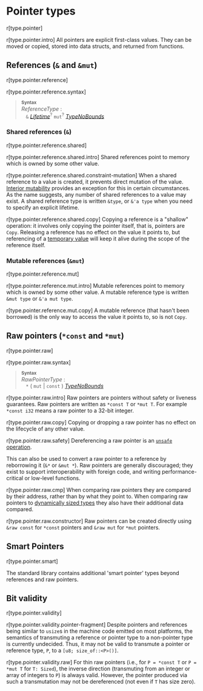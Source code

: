 # Pointer types

r[type.pointer]

r[type.pointer.intro]
All pointers are explicit first-class values.
They can be moved or copied, stored into data structs, and returned from functions.

## References (`&` and `&mut`)

r[type.pointer.reference]

r[type.pointer.reference.syntax]
> **<sup>Syntax</sup>**\
> _ReferenceType_ :\
> &nbsp;&nbsp; `&` [_Lifetime_]<sup>?</sup> `mut`<sup>?</sup> [_TypeNoBounds_]

### Shared references (`&`)

r[type.pointer.reference.shared]

r[type.pointer.reference.shared.intro]
Shared references point to memory which is owned by some other value.

r[type.pointer.reference.shared.constraint-mutation]
When a shared reference to a value is created, it prevents direct mutation of the value.
[Interior mutability] provides an exception for this in certain circumstances.
As the name suggests, any number of shared references to a value may exist.
A shared reference type is written `&type`, or `&'a type` when you need to specify an explicit lifetime.

r[type.pointer.reference.shared.copy]
Copying a reference is a "shallow" operation:
it involves only copying the pointer itself, that is, pointers are `Copy`.
Releasing a reference has no effect on the value it points to, but referencing of a [temporary value] will keep it alive during the scope of the reference itself.

### Mutable references (`&mut`)

r[type.pointer.reference.mut]

r[type.pointer.reference.mut.intro]
Mutable references point to memory which is owned by some other value.
A mutable reference type is written `&mut type` or `&'a mut type`.

r[type.pointer.reference.mut.copy]
A mutable reference (that hasn't been borrowed) is the only way to access the value it points to, so is not `Copy`.

## Raw pointers (`*const` and `*mut`)

r[type.pointer.raw]

r[type.pointer.raw.syntax]
> **<sup>Syntax</sup>**\
> _RawPointerType_ :\
> &nbsp;&nbsp; `*` ( `mut` | `const` ) [_TypeNoBounds_]

r[type.pointer.raw.intro]
Raw pointers are pointers without safety or liveness guarantees.
Raw pointers are written as `*const T` or `*mut T`.
For example `*const i32` means a raw pointer to a 32-bit integer.

r[type.pointer.raw.copy]
Copying or dropping a raw pointer has no effect on the lifecycle of any other value.

r[type.pointer.raw.safety]
Dereferencing a raw pointer is an [`unsafe` operation].

This can also be used to convert a raw pointer to a reference by reborrowing it (`&*` or `&mut *`).
Raw pointers are generally discouraged;
they exist to support interoperability with foreign code, and writing performance-critical or low-level functions.

r[type.pointer.raw.cmp]
When comparing raw pointers they are compared by their address, rather than by what they point to.
When comparing raw pointers to [dynamically sized types] they also have their additional data compared.

r[type.pointer.raw.constructor]
Raw pointers can be created directly using `&raw const` for `*const` pointers and `&raw mut` for `*mut` pointers.

## Smart Pointers

r[type.pointer.smart]

The standard library contains additional 'smart pointer' types beyond references and raw pointers.

## Bit validity

r[type.pointer.validity]

r[type.pointer.validity.pointer-fragment]
Despite pointers and references being similar to `usize`s in the machine code emitted on most platforms,
the semantics of transmuting a reference or pointer type to a non-pointer type is currently undecided.
Thus, it may not be valid to transmute a pointer or reference type, `P`, to a `[u8; size_of::<P>()]`.

r[type.pointer.validity.raw]
For thin raw pointers (i.e., for `P = *const T` or `P = *mut T` for `T: Sized`),
the inverse direction (transmuting from an integer or array of integers to `P`) is always valid.
However, the pointer produced via such a transmutation may not be dereferenced (not even if `T` has size zero).

[Interior mutability]: ../interior-mutability.md
[_Lifetime_]: ../trait-bounds.md
[_TypeNoBounds_]: ../types.md#type-expressions
[`unsafe` operation]: ../unsafety.md
[dynamically sized types]: ../dynamically-sized-types.md
[temporary value]: ../expressions.md#temporaries
